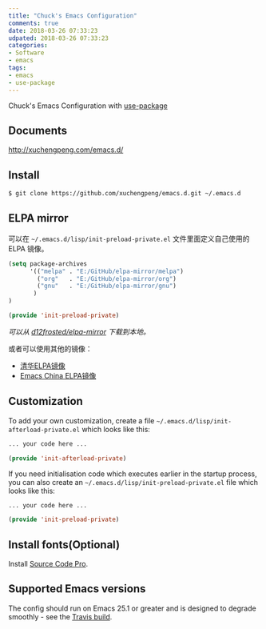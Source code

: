 ```yaml
---
title: "Chuck's Emacs Configuration"
comments: true
date: 2018-03-26 07:33:23
udpated: 2018-03-26 07:33:23
categories:
- Software
- emacs
tags:
- emacs
- use-package
---
```


Chuck's Emacs Configuration with [use-package](https://github.com/jwiegley/use-package)

## Documents

http://xuchengpeng.com/emacs.d/

## Install

```sh
$ git clone https://github.com/xuchengpeng/emacs.d.git ~/.emacs.d
```

## ELPA mirror
可以在 `~/.emacs.d/lisp/init-preload-private.el` 文件里面定义自己使用的 ELPA 镜像。
```el
(setq package-archives
      '(("melpa" . "E:/GitHub/elpa-mirror/melpa")
        ("org"   . "E:/GitHub/elpa-mirror/org")
        ("gnu"   . "E:/GitHub/elpa-mirror/gnu")
       )
)

(provide 'init-preload-private)
```
*可以从 [d12frosted/elpa-mirror](https://github.com/d12frosted/elpa-mirror) 下载到本地。*

或者可以使用其他的镜像：

* [清华ELPA镜像](https://mirror.tuna.tsinghua.edu.cn/help/elpa/)
* [Emacs China ELPA镜像](https://elpa.emacs-china.org/)

<!--more-->
## Customization

To add your own customization,  create a file `~/.emacs.d/lisp/init-afterload-private.el` which looks like this:
```el
... your code here ...

(provide 'init-afterload-private)
```

If you need initialisation code which executes earlier in the startup process, you can also create an `~/.emacs.d/lisp/init-preload-private.el` file which looks like this:
```el
... your code here ...

(provide 'init-preload-private)
```

## Install fonts(Optional)

Install [Source Code Pro](https://github.com/adobe-fonts/source-code-pro).

## Supported Emacs versions

The config should run on Emacs 25.1 or greater and is designed to degrade smoothly - see the [Travis build](https://travis-ci.org/xuchengpeng/emacs.d).
